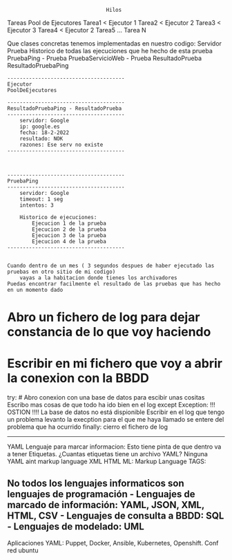     
                                    Hilos
Tareas                          Pool de Ejecutores
    Tarea1         <                Ejecutor 1
    Tarea2         <                Ejecutor 2
    Tarea3         <                Ejecutor 3
    Tarea4         <                Ejecutor 2
    Tarea5
    ...
    Tarea N
    

Que clases concretas tenemos implementadas en nuestro codigo:
    Servidor
    Prueba
        Historico de todas las ejecuciones que he hecho de esta prueba
    PruebaPing - Prueba
    PruebaServicioWeb - Prueba
    ResultadoPrueba
    ResultadoPruebaPing
    
    
    --------------------------------------
    Ejecutor
    PoolDeEjecutores
    
    --------------------------------------
    ResultadoPruebaPing - ResultadoPrueba
    --------------------------------------
        servidor: Google
        ip: google.es
        fecha: 18-2-2022
        resultado: NOK
        razones: Ese serv no existe
    --------------------------------------
    
    
    
    --------------------------------------
    PruebaPing 
    --------------------------------------
        servidor: Google
        timeout: 1 seg
        intentos: 3
        
        Historico de ejecuciones:
            Ejecucion 1 de la prueba
            Ejecucion 2 de la prueba
            Ejecucion 3 de la prueba
            Ejecucion 4 de la prueba
    --------------------------------------
    
    
    Cuando dentro de un mes ( 3 segundos despues de haber ejecutado las pruebas en otro sitio de mi codigo)
        vayas a la habitacion donde tienes los archivadores
    Puedas encontrar facilmente el resultado de las pruebas que has hecho en un momento dado
    
    
    
    
# Abro un fichero de log para dejar constancia de lo que voy haciendo
# Escribir en mi fichero que voy a abrir la conexion con la BBDD
try:
    # Abro conexion con una base de datos para escibir unas cositas
    Escribo mas cosas de que todo ha ido bien en el log
except Exception:
    !!! OSTION !!!! La base de datos no está dispionible
    Escribir en el log que tengo un problema
    levanto la execption para el que me haya llamado se entere del problema que ha ocurrido
finally:
    cierro el fichero de log 
    
------------------------------------------------------------------------------------------------
YAML
    Lenguaje para marcar informacion: Esto tiene pinta de que dentro va a tener Etiquetas.
    ¿Cuantas etiquetas tiene un archivo YAML? Ninguna
        YAML aint markup language
 XML
HTML
  ML: Markup Language     TAGS: <html><body></body></html>       <curso><alumno></alumno></curso>

No todos los lenguajes informaticos son lenguajes de programación
    - Lenguajes de marcado de información: YAML, JSON, XML, HTML, CSV
    - Lenguajes de consulta a BBDD: SQL
    - Lenguajes de modelado: UML
-------------------------------------
Aplicaciones YAML: 
    Puppet, Docker, Ansible, Kubernetes, Openshift. Conf red ubuntu